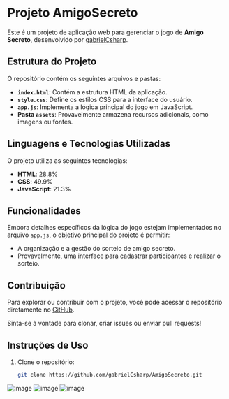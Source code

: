 # Projeto AmigoSecreto

Este é um projeto de aplicação web para gerenciar o jogo de **Amigo Secreto**, desenvolvido por [gabrielCsharp](https://github.com/gabrielCsharp/AmigoSecreto.git). 

## Estrutura do Projeto
O repositório contém os seguintes arquivos e pastas:

- **`index.html`**: Contém a estrutura HTML da aplicação.
- **`style.css`**: Define os estilos CSS para a interface do usuário.
- **`app.js`**: Implementa a lógica principal do jogo em JavaScript.
- **Pasta `assets`**: Provavelmente armazena recursos adicionais, como imagens ou fontes.

## Linguagens e Tecnologias Utilizadas
O projeto utiliza as seguintes tecnologias:

- **HTML**: 28.8% 
- **CSS**: 49.9%
- **JavaScript**: 21.3%

## Funcionalidades
Embora detalhes específicos da lógica do jogo estejam implementados no arquivo `app.js`, o objetivo principal do projeto é permitir:
- A organização e a gestão do sorteio de amigo secreto.
- Provavelmente, uma interface para cadastrar participantes e realizar o sorteio.

## Contribuição
Para explorar ou contribuir com o projeto, você pode acessar o repositório diretamente no [GitHub](https://github.com/gabrielCsharp/AmigoSecreto.git).

Sinta-se à vontade para clonar, criar issues ou enviar pull requests!

## Instruções de Uso
1. Clone o repositório:
   ```bash
   git clone https://github.com/gabrielCsharp/AmigoSecreto.git
![image](https://github.com/user-attachments/assets/51cc454d-5e1b-484c-972e-96e821bf0247)
![image](https://github.com/user-attachments/assets/e4a1312e-6ab4-45ec-8baa-0f5702d14c89)
![image](https://github.com/user-attachments/assets/70539411-307e-48d7-8a92-76e64ae49fe4)


